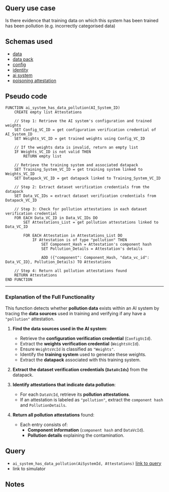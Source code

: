 ## Query use case

Is there evidence that training data on which this system has been trained has been pollution (e.g. incorrectly categorised data)



## Schemas used

* [data](https://github.com/nqminds/Trusted-AI-BOM/blob/main/packages/schemas/src/taibom-schemas/10-data.v1.0.0.schema.yaml)
* [data pack](https://github.com/nqminds/Trusted-AI-BOM/blob/main/packages/schemas/src/taibom-schemas/20-data-pack.v1.0.0.schema.yaml)
* [config](https://github.com/nqminds/Trusted-AI-BOM/blob/main/packages/schemas/src/taibom-schemas/25-config.v1.0.0.schema.yaml) 
* [identity](https://github.com/nqminds/Trusted-AI-BOM/blob/main/packages/schemas/src/taibom-schemas/5-identity.v1.0.0.schema.yaml)
* [ai system](https://github.com/nqminds/Trusted-AI-BOM/blob/main/packages/schemas/src/taibom-schemas/50-ai-system.v1.0.0.schema.yaml)
* [poisoning attestation](https://github.com/nqminds/Trusted-AI-BOM/blob/main/packages/schemas/src/taibom-schemas/66-pollution-attestation.v1.0.0.schema.yaml)




## Pseudo code 

```
FUNCTION ai_system_has_data_pollution(AI_System_ID)
    CREATE empty list Attestations

    // Step 1: Retrieve the AI system's configuration and trained weights
    SET Config_VC_ID = get configuration verification credential of AI_System_ID
    SET Weights_VC_ID = get trained weights using Config_VC_ID

    // If the weights data is invalid, return an empty list
    IF Weights_VC_ID is not valid THEN
        RETURN empty list

    // Retrieve the training system and associated datapack
    SET Training_System_VC_ID = get training system linked to Weights_VC_ID
    SET Datapack_VC_ID = get datapack linked to Training_System_VC_ID

    // Step 2: Extract dataset verification credentials from the datapack
    SET Data_VC_IDs = extract dataset verification credentials from Datapack_VC_ID

    // Step 3: Check for pollution attestations in each dataset verification credential
    FOR EACH Data_VC_ID in Data_VC_IDs DO
        SET Attestations_List = get pollution attestations linked to Data_VC_ID

        FOR EACH Attestation in Attestations_List DO
            IF Attestation is of type "pollution" THEN
                SET Component_Hash = Attestation's component hash
                SET Pollution_Details = Attestation's details
                
                ADD ({"component": Component_Hash, "data_vc_id": Data_VC_ID}, Pollution_Details) TO Attestations

    // Step 4: Return all pollution attestations found
    RETURN Attestations
END FUNCTION

```

---

### **Explanation of the Full Functionality**
This function detects whether **pollution data** exists within an AI system by tracing the **data sources** used in training and verifying if any have a `"pollution"` attestation.

1. **Find the data sources used in the AI system**:  
   - Retrieve the **configuration verification credential** (`ConfigVcId`).  
   - Extract the **weights verification credential** (`WeightsVcId`).  
   - Ensure `WeightsVcId` is classified as `"Weights"`.  
   - Identify the **training system** used to generate these weights.  
   - Extract the **datapack** associated with this training system.  

2. **Extract the dataset verification credentials (`DataVcIds`)** from the datapack.  

3. **Identify attestations that indicate data pollution**:  
   - For each `DataVcId`, retrieve its **pollution attestations**.  
   - If an attestation is labeled as `"pollution"`, extract the `component hash` and `PollutionDetails`.  

4. **Return all pollution attestations** found:  
   - Each entry consists of:  
     - **Component information** (`component hash` and `DataVcId`).  
     - **Pollution details** explaining the contamination.  



## Query

- `ai_system_has_data_pollution(AiSystemId, Attestations)` [link to query](https://github.com/nqminds/Trusted-AI-BOM/blob/main/packages/claim_cascade_batteries/taibom-battery/scenarios.json#L221-L224)
- link to simulator 





## Notes

